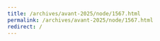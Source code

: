 ```yaml
---
title: /archives/avant-2025/node/1567.html
permalink: /archives/avant-2025/node/1567.html
redirect: /
---
```


